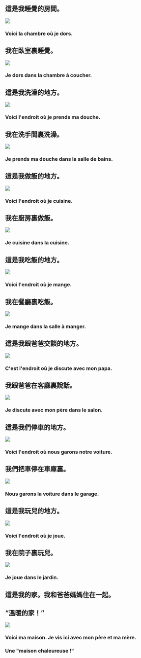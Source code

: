 ## 這是我睡覺的房間。
![](../../static/images/dans_ma_maison/img_1.png)
### Voici la chambre où je dors.

## 我在臥室裏睡覺。
![](../../static/images/dans_ma_maison/img_2.png)
### Je dors dans la chambre à coucher.


## 這是我洗澡的地方。
![](../../static/images/dans_ma_maison/img_3.png)
### Voici l'endroit où je prends ma douche.

## 我在洗手間裏洗澡。
![](../../static/images/dans_ma_maison/img_4.png)
### Je prends ma douche dans la salle de bains.

## 這是我做飯的地方。 
![](../../static/images/dans_ma_maison/img_5.png)
### Voici l'endroit où je cuisine.

## 我在廚房裏做飯。
![](../../static/images/dans_ma_maison/img_6.png)
### Je cuisine dans la cuisine.

## 這是我吃飯的地方。
![](../../static/images/dans_ma_maison/img_7.png)
### Voici l'endroit où je mange. 

## 我在餐廳裏吃飯。
![](../../static/images/dans_ma_maison/img_8.png)
### Je mange dans la salle à manger.

## 這是我跟爸爸交談的地方。 
![](../../static/images/dans_ma_maison/img_9.png)
###  C'est l'endroit où je discute avec mon papa.

## 我跟爸爸在客廳裏說話。
![](../../static/images/dans_ma_maison/img_10.png)
### Je discute avec mon père dans le salon.

## 這是我們停車的地方。
![](../../static/images/dans_ma_maison/img_11.png)
### Voici l'endroit où nous garons notre voiture.
## 我們把車停在車庫裏。
![](../../static/images/dans_ma_maison/img_12.png)
### Nous garons la voiture dans le garage.

## 這是我玩兒的地方。 
![](../../static/images/dans_ma_maison/img_13.png)
### Voici l'endroit où je joue.

## 我在院子裏玩兒。
![](../../static/images/dans_ma_maison/img_14.png)
### Je joue dans le jardin. 

## 這是我的家。我和爸爸媽媽住在一起。  
## “溫暖的家！”
![](../../static/images/dans_ma_maison/img_15.png)
### Voici ma maison. Je vis ici avec mon père et ma mère. 
### Une "maison chaleureuse !"
